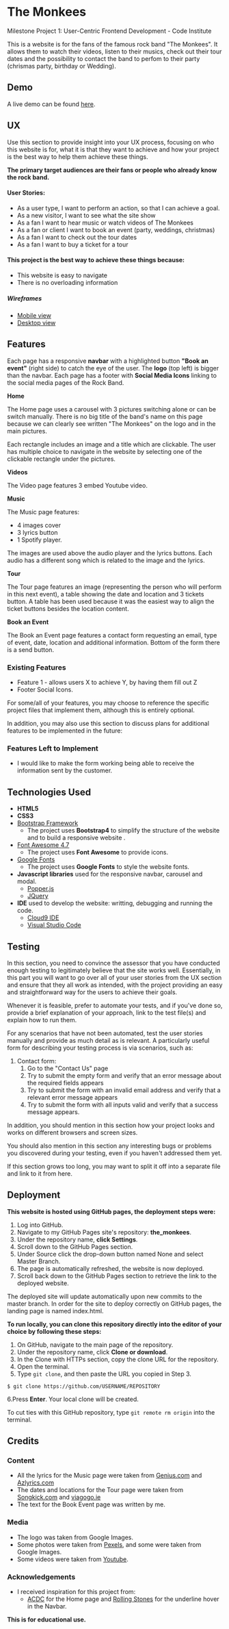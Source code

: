 # The Monkees

Milestone Project 1: User-Centric Frontend Development - Code Institute

This is a website is for the fans of the famous rock band "The Monkees". It allows them to watch their videos, listen to their musics, check out their tour dates and the possibility to contact the band to perfom to their party (chrismas party, birthday or Wedding).

## **Demo**

A live demo can be found [here](https://comanezz.github.io/the_monkees/index.html).

## UX
 
Use this section to provide insight into your UX process, focusing on who this website is for, what it is that they want to achieve and how your project is the best way to help them achieve these things.

**The primary target audiences are their fans or people who already know the rock band.** 

#### User Stories:

- As a user type, I want to perform an action, so that I can achieve a goal.
- As a new visitor, I want to see what the site show
- As a fan I want to hear music or watch videos of The Monkees
- As a fan or client I want to book an event (party, weddings, christmas)
- As a fan I want to check out the tour dates
- As a fan I want to buy a ticket for a tour

#### This project is the best way to achieve these things because:

- This website is easy to navigate
- There is no overloading information

##### Wireframes

- [Mobile view](https://github.com/comanezz/the_monkees/blob/master/assets/wireframe/balsamic-mobile-monkees.pdf)
- [Desktop view](https://github.com/comanezz/the_monkees/blob/master/assets/wireframe/desktop-wireframe-monkees%20(1).pdf)

## Features

Each page has a responsive **navbar** with a highlighted button **"Book an event"**  (right side) to catch the eye of the user. 
The **logo** (top left) is bigger than the navbar.
Each page has a footer with **Social Media Icons** linking to the social media pages of the Rock Band.

**Home**

The Home page uses a carousel with 3 pictures switching alone or can be switch manually. 
There is no big title of the band's name on this page because we can clearly see written "The Monkees" on the logo and in the main pictures. 

Each rectangle includes an image and a title which are clickable. The user has multiple choice to navigate in the website by selecting one of the clickable rectangle under the pictures.

**Videos**

The Video page features 3 embed Youtube video.

**Music**

The Music page features:
 - 4 images cover
 - 3 lyrics button
 - 1 Spotify player. 

 The images are used above the audio player and the lyrics buttons. Each audio has a different song which is related to the image and the lyrics. 


**Tour**

The Tour page features an image (representing the person who will perform in this next event), a table showing the date and location and 3 tickets button. A table has been used because it was the easiest way to align the ticket buttons besides the location content. 

**Book an Event**

The Book an Event page features a contact form requesting an email, type of event, date, location and additional information. 
Bottom of the form there is a send button. 
 
### Existing Features
- Feature 1 - allows users X to achieve Y, by having them fill out Z
- Footer Social Icons.

For some/all of your features, you may choose to reference the specific project files that implement them, although this is entirely optional.

In addition, you may also use this section to discuss plans for additional features to be implemented in the future:

### Features Left to Implement
- I would like to make the form working being able to receive the information sent by the customer. 

## Technologies Used

- **HTML5**
- **CSS3**
- [Bootstrap Framework](https://getbootstrap.com/)
  - The project uses **Bootstrap4** to simplify the structure of the website and to build a responsive website .
- [Font Awesome 4.7](https://fontawesome.com/v4.7.0/)
    - The project uses **Font Awesome** to provide icons.
- [Google Fonts](https://fonts.google.com/)
  - The project uses **Google Fonts** to style the website fonts.
- **Javascript libraries** used for the responsive navbar, carousel and modal.
    - [Popper.js](https://popper.js.org/)
    - [JQuery](https://jquery.com)
- **IDE** used to develop the website: writting, debugging and running the code.
  - [Cloud9 IDE](https://aws.amazon.com/cloud9/?origin=c9io)
  - [Visual Studio Code](https://code.visualstudio.com/)


## Testing

In this section, you need to convince the assessor that you have conducted enough testing to legitimately believe that the site works well. Essentially, in this part you will want to go over all of your user stories from the UX section and ensure that they all work as intended, with the project providing an easy and straightforward way for the users to achieve their goals.

Whenever it is feasible, prefer to automate your tests, and if you've done so, provide a brief explanation of your approach, link to the test file(s) and explain how to run them.

For any scenarios that have not been automated, test the user stories manually and provide as much detail as is relevant. A particularly useful form for describing your testing process is via scenarios, such as:

1. Contact form:
    1. Go to the "Contact Us" page
    2. Try to submit the empty form and verify that an error message about the required fields appears
    3. Try to submit the form with an invalid email address and verify that a relevant error message appears
    4. Try to submit the form with all inputs valid and verify that a success message appears.

In addition, you should mention in this section how your project looks and works on different browsers and screen sizes.

You should also mention in this section any interesting bugs or problems you discovered during your testing, even if you haven't addressed them yet.

If this section grows too long, you may want to split it off into a separate file and link to it from here.

## Deployment

**This website is hosted using GitHub pages, the deployment steps were:**

1. Log into GitHub.
2. Navigate to my GitHub Pages site's repository: **the_monkees**.
3. Under the repository name, **click Settings**.
4. Scroll down to the GitHub Pages section.
5. Under Source click the drop-down button named None and select Master Branch.
6. The page is automatically refreshed, the website is now deployed.
7. Scroll back down to the GitHub Pages section to retrieve the link to the deployed website.

The deployed site will update automatically upon new commits to the master branch. In order for the site to deploy correctly on GitHub pages, the landing page is named index.html.

**To run locally, you can clone this repository directly into the editor of your choice by following these steps:**

1. On GitHub, navigate to the main page of the repository.
2. Under the repository name, click **Clone or download**.
3. In the Clone with HTTPs section, copy the clone URL for the repository.
4. Open the terminal.
5. Type `git clone`, and then paste the URL you copied in Step 3.
``` console
$ git clone https://github.com/USERNAME/REPOSITORY
```
6.Press **Enter**. Your local clone will be created.

To cut ties with this GitHub repository, type `git remote rm origin` into the terminal.

## Credits

### Content

- All the lyrics for the Music page were taken from [Genius.com](https://genius.com/) and [Azlyrics.com](https://search.azlyrics.com/)
- The dates and locations for the Tour page were taken from [Songkick.com](https://www.songkick.com/artists/485568-monkees/gigography) and [viagogo.ie](https://www.viagogo.ie/Concert-Tickets/Rock-and-Pop/The-Monkees-Tickets)
- The text for the Book Event page was written by me.

### Media

- The logo was taken from Google Images.
- Some photos were taken from [Pexels](https://www.pexels.com/), and some were taken from Google Images.
- Some videos were taken from [Youtube](https://www.youtube.com/results?search_query=themonkees).

### Acknowledgements

- I received inspiration for this project from:
  - [ACDC](https://www.acdc.com/) for the Home page and [Rolling Stones](https://www.rollingstones.com/live/) for the underline hover in the Navbar. 

**This is for educational use.**